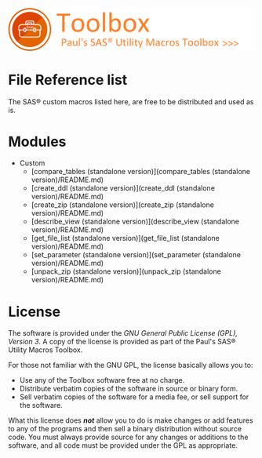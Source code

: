 ![../misc/images/doc_banner.png](../misc/images/doc_banner.png)
# 
# File Reference list
The SAS&reg; custom macros listed here, are free to be distributed and used as is. 

# Modules

* Custom
   * [compare_tables (standalone version)](compare_tables (standalone version)/README.md)
   * [create_ddl (standalone version)](create_ddl (standalone version)/README.md)
   * [create_zip (standalone version)](create_zip (standalone version)/README.md)
   * [describe_view (standalone version)](describe_view (standalone version)/README.md)
   * [get_file_list (standalone version)](get_file_list (standalone version)/README.md)
   * [set_parameter (standalone version)](set_parameter (standalone version)/README.md)
   * [unpack_zip (standalone version)](unpack_zip (standalone version)/README.md)

# License

The software is provided under the *GNU General Public License (GPL), Version 3*. A copy of the license is provided as part of the Paul's SAS&reg; Utility Macros Toolbox.

For those not familiar with the GNU GPL, the license basically allows you to:

- Use any of the Toolbox software free at no charge.
- Distribute verbatim copies of the software in source or binary form.
- Sell verbatim copies of the software for a media fee, or sell support for the software.

What this license does ***not*** allow you to do is make changes or add features to any of the programs and then sell a binary distribution without source code. You must always provide source for any changes or additions to the software, and all code must be provided under the GPL as appropriate.
